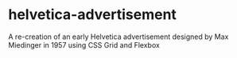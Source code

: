 # helvetica-advertisement

A re-creation of an early Helvetica advertisement designed by Max Miedinger in 1957 using CSS Grid and Flexbox